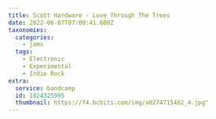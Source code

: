 ```yaml
---
title: Scott Hardware - Love Through The Trees
date: 2022-06-07T07:00:41.600Z
taxonomies:
  categories:
    - jams
  tags:
    - Electronic
    - Experimental
    - Indie Rock
extra:
  service: bandcamp
  id: 1824325995
  thumbnail: https://f4.bcbits.com/img/a0274715462_4.jpg"
---
```

